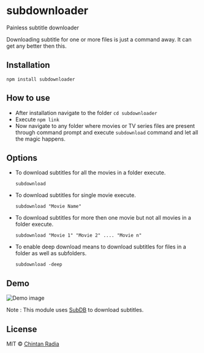 # subdownloader
Painless subtitle downloader

Downloading subtitle for one or more files is just a command away. It can get any better then this.

## Installation
```
npm install subdownloader
```

## How to use

- After installation navigate to the folder `cd subdownloader`
- Execute `npm link`
- Now navigate to any folder where movies or TV series files are present through command prompt and execute `subdownload` command and let all the magic happens.

## Options

- To download subtitles for all the movies in a folder execute.

  `subdownload`
- To download subtitles for single movie execute.

  `subdownload "Movie Name"`
- To download subtitles for more then one movie but not all movies in a folder execute.
  
  `subdownload "Movie 1" "Movie 2" .... "Movie n"`
- To enable deep download means to download subtitles for files in a folder as well as subfolders.
	
	`subdownload -deep`

## Demo

![Demo image](https://github.com/beatfreaker/subdownloader/blob/master/demo/demo.gif)

Note : This module uses [SubDB](http://thesubdb.com/) to download subtitles.

## License

MIT © [Chintan Radia](http://beatfreaker.github.io/)
